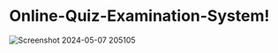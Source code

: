 # Online-Quiz-Examination-System!

![Screenshot 2024-05-07 205105](https://github.com/user-attachments/assets/200f70d1-e5cd-401b-8a8a-210dd6f20567)
